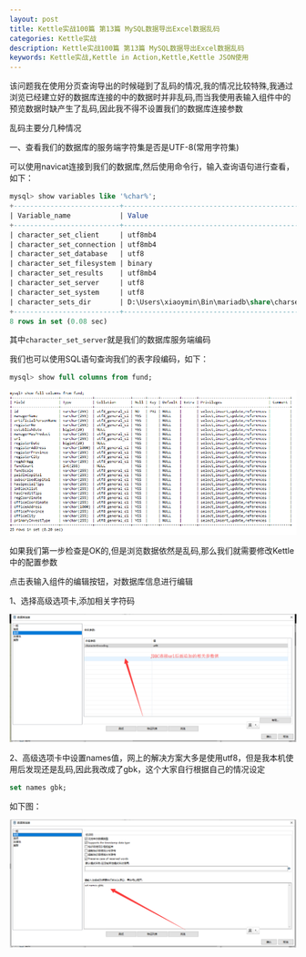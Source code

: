 ```yaml
---
layout: post
title: Kettle实战100篇 第13篇 MySQL数据导出Excel数据乱码
categories: Kettle实战
description: Kettle实战100篇 第13篇 MySQL数据导出Excel数据乱码
keywords: Kettle实战,Kettle in Action,Kettle,Kettle JSON使用
---
```


该问题我在使用分页查询导出的时候碰到了乱码的情况,我的情况比较特殊,我通过浏览已经建立好的数据库连接的中的数据时并非乱码,而当我使用表输入组件中的预览数据时缺产生了乱码,因此我不得不设置我们的数据库连接参数

乱码主要分几种情况

一、查看我们的数据库的服务端字符集是否是UTF-8(常用字符集)

可以使用navicat连接到我们的数据库,然后使用命令行，输入查询语句进行查看，如下：

```sql
mysql> show variables like '%char%';
+--------------------------+-----------------------------------------------+
| Variable_name            | Value                                         |
+--------------------------+-----------------------------------------------+
| character_set_client     | utf8mb4                                       |
| character_set_connection | utf8mb4                                       |
| character_set_database   | utf8                                          |
| character_set_filesystem | binary                                        |
| character_set_results    | utf8mb4                                       |
| character_set_server     | utf8                                          |
| character_set_system     | utf8                                          |
| character_sets_dir       | D:\Users\xiaoymin\Bin\mariadb\share\charsets\ |
+--------------------------+-----------------------------------------------+
8 rows in set (0.08 sec)
```

其中`character_set_server`就是我们的数据库服务端编码

我们也可以使用SQL语句查询我们的表字段编码，如下：

```SQL
mysql> show full columns from fund;
```

![](/images/kettle/kettle13/kiadbtoexcel-21.png)

如果我们第一步检查是OK的,但是浏览数据依然是乱码,那么我们就需要修改Kettle中的配置参数

点击表输入组件的编辑按钮，对数据库信息进行编辑

1、选择高级选项卡,添加相关字符码

![](/images/kettle/kettle13/kiadbtoexcel-19.png)

2、高级选项卡中设置names值，网上的解决方案大多是使用utf8，但是我本机使用后发现还是乱码,因此我改成了gbk，这个大家自行根据自己的情况设定

```SQL
set names gbk;
```

如下图：

![](/images/kettle/kettle13/kiadbtoexcel-20.png)
